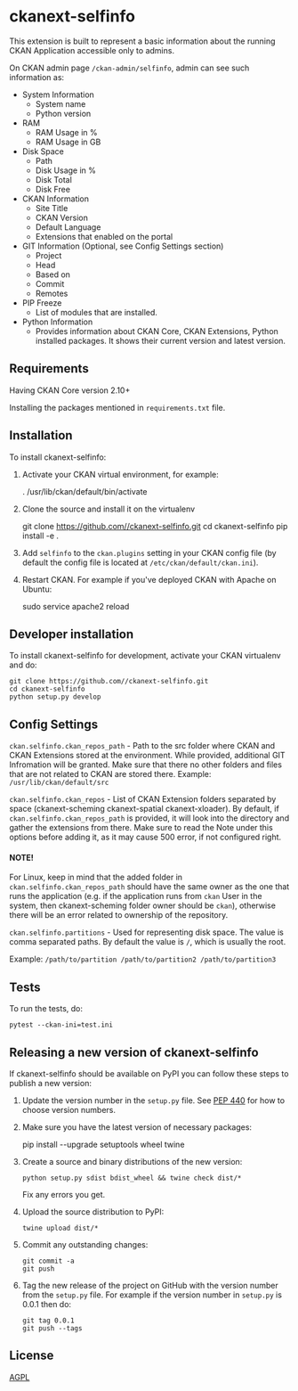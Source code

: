# ckanext-selfinfo

This extension is built to represent a basic information about the running CKAN Application accessible only to admins.

On CKAN admin page `/ckan-admin/selfinfo`, admin can see such information as:
* System Information
    - System name
    - Python version
* RAM
    - RAM Usage in %
    - RAM Usage in GB
* Disk Space
    - Path
    - Disk Usage in %
    - Disk Total
    - Disk Free
* CKAN Information
    - Site Title
    - CKAN Version
    - Default Language
    - Extensions that enabled on the portal
* GIT Information (Optional, see Config Settings section)
    - Project
    - Head
    - Based on
    - Commit
    - Remotes
* PIP Freeze
    - List of modules that are installed.
* Python Information
    - Provides information about CKAN Core, CKAN Extensions, Python installed packages. It shows their current version and latest version.


## Requirements

Having CKAN Core version 2.10+

Installing the packages mentioned in `requirements.txt` file.


## Installation

To install ckanext-selfinfo:

1. Activate your CKAN virtual environment, for example:

     . /usr/lib/ckan/default/bin/activate

2. Clone the source and install it on the virtualenv

    git clone https://github.com//ckanext-selfinfo.git
    cd ckanext-selfinfo
    pip install -e .

3. Add `selfinfo` to the `ckan.plugins` setting in your CKAN
   config file (by default the config file is located at
   `/etc/ckan/default/ckan.ini`).

4. Restart CKAN. For example if you've deployed CKAN with Apache on Ubuntu:

     sudo service apache2 reload


## Developer installation

To install ckanext-selfinfo for development, activate your CKAN virtualenv and
do:

    git clone https://github.com//ckanext-selfinfo.git
    cd ckanext-selfinfo
    python setup.py develop


## Config Settings

`ckan.selfinfo.ckan_repos_path` - Path to the src folder where CKAN and CKAN Extensions stored at the environment. While provided, additional GIT Infromation will be granted. Make sure that there no other folders and files that are not related to CKAN are stored there. Example: `/usr/lib/ckan/default/src`

`ckan.selfinfo.ckan_repos` - List of CKAN Extension folders separated by space (ckanext-scheming ckanext-spatial ckanext-xloader). By default, if `ckan.selfinfo.ckan_repos_path` is provided, it will look into the directory and gather the extensions from there. Make sure to read the Note under this options before adding it, as it may cause 500 error, if not configured right.

#### NOTE!
For Linux, keep in mind that the added folder in `ckan.selfinfo.ckan_repos_path` should have the same owner as the one that runs the application (e.g. if the application runs from `ckan` User in the system, then ckanext-scheming folder owner should be `ckan`), otherwise there will be an error related to ownership of the repository.

`ckan.selfinfo.partitions` - Used for representing disk space. The value is comma separated paths. By default the value is `/`, which is usually the root.

Example: `/path/to/partition /path/to/partition2 /path/to/partition3`

## Tests

To run the tests, do:

    pytest --ckan-ini=test.ini


## Releasing a new version of ckanext-selfinfo

If ckanext-selfinfo should be available on PyPI you can follow these steps to publish a new version:

1. Update the version number in the `setup.py` file. See [PEP 440](http://legacy.python.org/dev/peps/pep-0440/#public-version-identifiers) for how to choose version numbers.

2. Make sure you have the latest version of necessary packages:

    pip install --upgrade setuptools wheel twine

3. Create a source and binary distributions of the new version:

       python setup.py sdist bdist_wheel && twine check dist/*

   Fix any errors you get.

4. Upload the source distribution to PyPI:

       twine upload dist/*

5. Commit any outstanding changes:

       git commit -a
       git push

6. Tag the new release of the project on GitHub with the version number from
   the `setup.py` file. For example if the version number in `setup.py` is
   0.0.1 then do:

       git tag 0.0.1
       git push --tags

## License

[AGPL](https://www.gnu.org/licenses/agpl-3.0.en.html)
